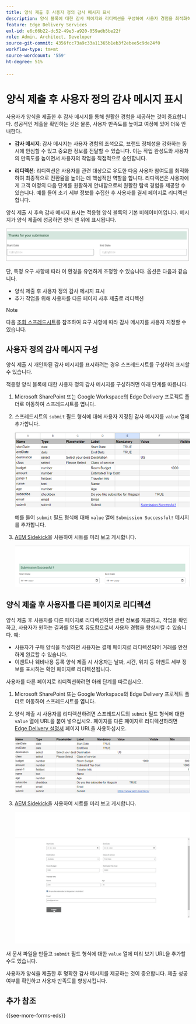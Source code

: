 ```yaml
---
title: 양식 제출 후 사용자 정의 감사 메시지 표시
description: 양식 블록에 대한 감사 페이지와 리디렉션을 구성하여 사용자 경험을 최적화하고 사용자 여정을 간소화하는 방법에 대해 알아봅니다.
feature: Edge Delivery Services
exl-id: e6c66b22-dc52-49e3-a920-059adb5be22f
role: Admin, Architect, Developer
source-git-commit: 4356fcc73a9c33a11365b1eb3f2ebee5c9de24f0
workflow-type: tm+mt
source-wordcount: '559'
ht-degree: 51%

---
```


# 양식 제출 후 사용자 정의 감사 메시지 표시

사용자가 양식을 제출한 후 감사 메시지를 통해 원활한 경험을 제공하는 것이 중요합니다. 성공적인 제출을 확인하는 것은 물론, 사용자 만족도를 높이고 여정에 있어 더욱 안내한다.

* **감사 메시지**: 감사 메시지는 사용자 경험의 초석으로, 브랜드 정체성을 강화하는 동시에 안심할 수 있고 중요한 정보를 전달할 수 있습니다. 이는 작업 완성도와 사용자의 만족도를 높이면서 사용자의 작업을 직접적으로 승인합니다.

* **리디렉션**: 리디렉션은 사용자를 관련 대상으로 유도한 다음 사용자 참여도를 최적화하여 최종적으로 전환율을 높이는 데 핵심적인 역할을 합니다. 리디렉션은 사용자에게 고객 여정의 다음 단계를 원활하게 안내함으로써 원활한 탐색 경험을 제공할 수 있습니다. 예를 들어 초기 세부 정보를 수집한 후 사용자를 결제 페이지로 리디렉션합니다.

양식 제출 시 후속 감사 메시지 표시는 적응형 양식 블록의 기본 비헤이비어입니다. 메시지가 양식 제출에 성공하면 양식 맨 위에 표시됩니다.

![기본 감사 메시지](/help/edge/assets/thank-you-message.png)

단, 특정 요구 사항에 따라 이 환경을 유연하게 조정할 수 있습니다. 옵션은 다음과 같습니다.

* 양식 제출 후 사용자 정의 감사 메시지 표시
* 추가 작업을 위해 사용자를 다른 페이지 사후 제출로 리디렉션

>[!NOTE]
>
> 다음 [조회 스프레드시트](/help/edge/docs/forms/assets/enquiry.xlsx)를 참조하여 요구 사항에 따라 감사 메시지를 사용자 지정할 수 있습니다.

## 사용자 정의 감사 메시지 구성

양식 제출 시 개인화된 감사 메시지를 표시하려는 경우 스프레드시트를 구성하여 표시할 수 있습니다.

적응형 양식 블록에 대한 사용자 정의 감사 메시지를 구성하려면 아래 단계를 따릅니다.

1. Microsoft SharePoint 또는 Google Workspace의 Edge Delivery 프로젝트 폴더로 이동하여 스프레드시트를 엽니다.
1. 스프레드시트의 `submit` 필드 형식에 대해 사용자 지정된 감사 메시지를 `value` 열에 추가합니다.

   ![사용자 지정 감사 메시지](/help/edge/docs/forms/assets/thankyou-custommessage.png)

   예를 들어 `submit` 필드 형식에 대해 `value` 열에 `Submission Successful!` 메시지를 추가합니다.

1. [AEM Sidekick](https://www.aem.live/developer/tutorial#preview-and-publish-your-content)을 사용하여 시트를 미리 보고 게시합니다.

   ![사용자 지정 감사 메시지](/help/edge/docs/forms/assets/customized-thank-you-message.png)

## 양식 제출 후 사용자를 다른 페이지로 리디렉션

양식 제출 후 사용자를 다른 페이지로 리디렉션하면 관련 정보를 제공하고, 작업을 확인하고, 사용자가 원하는 결과를 얻도록 유도함으로써 사용자 경험을 향상시킬 수 있습니다. 예:

* 사용자가 구매 양식을 작성하면 사용자는 결제 페이지로 리디렉션되어 거래를 안전하게 완료할 수 있습니다.
* 이벤트나 웨비나용 등록 양식 제출 시 사용자는 날짜, 시간, 위치 등 이벤트 세부 정보를 표시하는 확인 페이지로 리디렉션됩니다.

사용자를 다른 페이지로 리디렉션하려면 아래 단계를 따르십시오.

1. Microsoft SharePoint 또는 Google Workspace의 Edge Delivery 프로젝트 폴더로 이동하여 스프레드시트를 엽니다.
1. 양식 제출 시 사용자를 리디렉션하려면 스프레드시트의 `submit` 필드 형식에 대한 `value` 열에 URL을 붙여 넣으십시오.
페이지를 다른 페이지로 리디렉션하려면 [Edge Delivery 설명서](https://www.aem.live/docs/) 페이지 URL을 사용하십시오.

   ![리디렉션 URL에 감사드립니다](/help/edge/docs/forms/assets/thankyou-redirecturl.png)

1. [AEM Sidekick](https://www.aem.live/developer/tutorial#preview-and-publish-your-content)을 사용하여 시트를 미리 보고 게시합니다.

   ![감사 메시지 리디렉션](/help/edge/docs/forms/assets/thankyou-redirectpage.gif)

새 문서 파일을 만들고 `submit` 필드 형식에 대한 `value` 열에 미리 보기 URL을 추가할 수도 있습니다.

사용자가 양식을 제출한 후 명확한 감사 메시지를 제공하는 것이 중요합니다. 제출 성공 여부를 확인하고 사용자 만족도를 향상시킵니다.

## 추가 참조

{{see-more-forms-eds}}

<!--
## Configuring a custom thank you message

The default behavior of Adaptive Forms Block is to display the following thank you message on submission. The message is displayed on the top of the form. 

![default thank you message](/help/edge/assets/thank-you-message.png)


Follow the below steps to configure a custom thank you message for your Adaptive Forms Block:

1. Access your AEM Project on your local machine or GitHub repository.

2. Navigate to [AEM Project Folder]\blocks\form\submit.js file for editing.

3. Locate the following code 

    ```JavaScript

        thankYouMessage.innerHTML = payload?.body?.thankYouMessage || 'Thanks for your submission';

    ```

4. Replace the default message with your custom message. For example, 


    ```JavaScript

        thankYouMessage.innerHTML = payload?.body?.thankYouMessage || 'Your submission has been received and noted.';

    ```


1. Save the file. Commit the updated file to your GitHub Repository. Now, when you submit a form, the custom thank you message is displayed. For example,

![Custom thank you message](/help/edge/assets/custom-thank-you-message.png)

* **Thank you message**: A thank you message is a cornerstone of user experience, offering reassurance and conveying important information while reinforcing brand identity. It serves as a direct acknowledgment of the user's action, fostering a sense of completion and satisfaction.

* **Redirect**: A redirect plays a pivotal role in steering users towards relevant destinations, optimizing engagement, and ultimately boosting conversion rates. By seamlessly guiding users to the next step in their journey, a redirect ensures a smooth navigation experience. For example, redirecting user to payments page after collecting initial details. 

In the Adaptive Forms Block, the default behavior is to display a thank you message. However, you have the flexibility to tailor this experience to meet your specific needs. Options include:

* [Configuring a custom thank you message to align with your brand and communication goals](#configuring-the-thank-you-page-and-message) 
* [Redirecting users to another page post-submission for further action](#redirect-users-to-another-page-post-submission)

## Redirect users to another page post-submission

Redirecting a user to another page after form submission can enhance user experience by providing relevant information, confirming actions, and guiding users towards desired outcomes. For example, 

* after a user completes a purchase form, they are redirected to a payment page to complete the transaction securely. 
* upon submitting a registration form for an event or webinar, users are redirected to a confirmation page displaying event details, such as date, time, and location.

To redirect the "thankyou" page to a different page, use the [website redirects](https://www.aem.live/docs/redirects) spreadsheet. 





1. Access your AEM Edge Delivery project folder on Microsoft SharePoint or Google Workspace.
1. Create a Microsoft Word or Google Docs file named "thankyou" within your project directory.
1. Add your thank you message to the "thankyou" file. </br>
   
    ![Example thank you page](/help/edge/assets/sample-thankyou-page.png) 

1. Use AEM Sidekick to preview and publish the "thankyou" file.

 Your Adaptive Forms Block displays the "thankyou" page on form submission. 

## Redirect users to another page post-submission

By default, the Adaptive Forms Block redirects the users to the "thankyou" page. To redirect users to a page other than the default "thankyou" page, you have two options: 

* [Replace the "thankyou" page with a different page](#replace-the-existing-thankyou-page) 
* [Use website redirects for "thankyou" page redirection](#use-website-redirects-for-thankyou-page-redirection) 

### Replace the "thankyou" page

1. Open the "[EDS Project]/blocks/form/form.js" file for editing.
1. Change the `thankyou` page in the following line to page of your choice:

    ```JavaScript

    window.location.href = form.dataset?.redirect || 'thankyou';

    ```

    For example,

    ```JavaScript

    window.location.href = form.dataset?.redirect || 'payment';
        
    ```
    
    >[!NOTE]
    >
    > Ensure that a page with the same name exists in your Edge Delivery Services project folder on either Microsoft SharePoint or Google Workspace. If the page does not exist, proceed to create and publish it.  

1. Proceed to check in the updated 'form.js' folder and its underlying files to your Edge Delivery Services project on GitHub. This update ensures that the form now redirects to the updated page as specified.

1. Ensure that the page exists in your EDS project folder and publish it.


### Use website redirects for "thankyou" page redirection

Redirecting a user to another page after form submission can enhance user experience by providing relevant information, confirming actions, and guiding users towards desired outcomes. For example, 

* after a user completes a purchase form, they are redirected to a payment page to complete the transaction securely. 
* upon submitting a registration form for an event or webinar, users are redirected to a confirmation page displaying event details, such as date, time, and location.

To redirect the "thankyou" page to a different page, use the [website redirects](https://www.aem.live/docs/redirects) spreadsheet. 



## See also

{{see-more-forms-eds}}